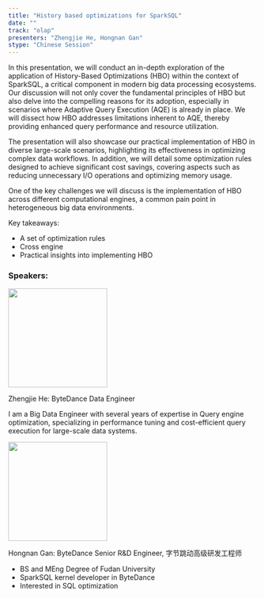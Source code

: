 ```yaml
---
title: "History based optimizations for SparkSQL"
date: ""
track: "olap"
presenters: "Zhengjie He, Hongnan Gan"
stype: "Chinese Session"
---
```


In this presentation, we will conduct an in-depth exploration of the application of History-Based Optimizations (HBO) within the context of SparkSQL, a critical component in modern big data processing ecosystems. Our discussion will not only cover the fundamental principles of HBO but also delve into the compelling reasons for its adoption, especially in scenarios where Adaptive Query Execution (AQE) is already in place. We will dissect how HBO addresses limitations inherent to AQE, thereby providing enhanced query performance and resource utilization.

The presentation will also showcase our practical implementation of HBO in diverse large-scale scenarios, highlighting its effectiveness in optimizing complex data workflows.  In addition, we will detail some optimization rules designed to achieve significant cost savings, covering aspects such as reducing unnecessary I/O operations and optimizing memory usage.

One of the key challenges we will discuss is the implementation of HBO across different computational engines, a common pain point in heterogeneous big data environments. 

Key takeaways:
- A set of optimization rules
- Cross engine
- Practical insights into implementing HBO

### Speakers:


<img src="https://sessionize.com/image/d454-400o400o1-ahCLB728yY3mjf8N7yAAtu.jpg" width="200" /><br/>

Zhengjie He: ByteDance Data Engineer

I am a Big Data Engineer with several years of expertise in Query engine optimization, specializing in performance tuning and cost-efficient query execution for large-scale data systems.


<img src="https://sessionize.com/image/c52a-400o400o1-fqHUaN3MbFjUnx1NxULM9c.jpg" width="200" /><br/>

Hongnan Gan: ByteDance Senior R&D Engineer, 字节跳动高级研发工程师

* BS and MEng Degree of Fudan University
* SparkSQL kernel developer in ByteDance
* Interested in SQL optimization

